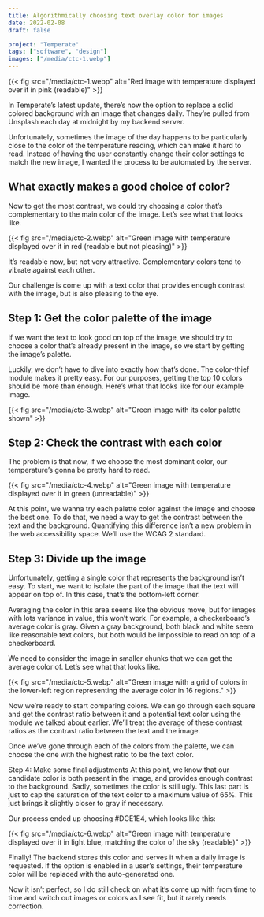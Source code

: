 ```yaml
---
title: Algorithmically choosing text overlay color for images
date: 2022-02-08
draft: false

project: "Temperate"
tags: ["software", "design"]
images: ["/media/ctc-1.webp"]
---
```


{{< fig src="/media/ctc-1.webp" alt="Red image with temperature displayed over it in pink (readable)" >}}

In Temperate’s latest update, there’s now the option to replace a solid colored background with an image that changes daily. They’re pulled from Unsplash each day at midnight by my backend server.

Unfortunately, sometimes the image of the day happens to be particularly close to the color of the temperature reading, which can make it hard to read. Instead of having the user constantly change their color settings to match the new image, I wanted the process to be automated by the server.

## What exactly makes a good choice of color?
Now to get the most contrast, we could try choosing a color that’s complementary to the main color of the image. Let’s see what that looks like.

{{< fig src="/media/ctc-2.webp" alt="Green image with temperature displayed over it in red (readable but not pleasing)" >}}

It’s readable now, but not very attractive. Complementary colors tend to vibrate against each other.

Our challenge is come up with a text color that provides enough contrast with the image, but is also pleasing to the eye.

## Step 1: Get the color palette of the image
If we want the text to look good on top of the image, we should try to choose a color that’s already present in the image, so we start by getting the image’s palette.

Luckily, we don’t have to dive into exactly how that’s done. The color-thief module makes it pretty easy. For our purposes, getting the top 10 colors should be more than enough. Here’s what that looks like for our example image.

{{< fig src="/media/ctc-3.webp" alt="Green image with its color palette shown" >}}

## Step 2: Check the contrast with each color
The problem is that now, if we choose the most dominant color, our temperature’s gonna be pretty hard to read.

{{< fig src="/media/ctc-4.webp" alt="Green image with temperature displayed over it in green (unreadable)" >}}

At this point, we wanna try each palette color against the image and choose the best one. To do that, we need a way to get the contrast between the text and the background. Quantifying this difference isn’t a new problem in the web accessibility space. We’ll use the WCAG 2 standard.

## Step 3: Divide up the image
Unfortunately, getting a single color that represents the background isn’t easy. To start, we want to isolate the part of the image that the text will appear on top of. In this case, that’s the bottom-left corner.

Averaging the color in this area seems like the obvious move, but for images with lots variance in value, this won’t work. For example, a checkerboard’s average color is gray. Given a gray background, both black and white seem like reasonable text colors, but both would be impossible to read on top of a checkerboard.

We need to consider the image in smaller chunks that we can get the average color of. Let’s see what that looks like.

{{< fig src="/media/ctc-5.webp" alt="Green image with a grid of colors in the lower-left region representing the average color in 16 regions." >}}

Now we’re ready to start comparing colors. We can go through each square and get the contrast ratio between it and a potential text color using the module we talked about earlier. We’ll treat the average of these contrast ratios as the contrast ratio between the text and the image.

Once we’ve gone through each of the colors from the palette, we can choose the one with the highest ratio to be the text color.

Step 4: Make some final adjustments
At this point, we know that our candidate color is both present in the image, and provides enough contrast to the background. Sadly, sometimes the color is still ugly. This last part is just to cap the saturation of the text color to a maximum value of 65%. This just brings it slightly closer to gray if necessary.

Our process ended up choosing #DCE1E4, which looks like this:

{{< fig src="/media/ctc-6.webp" alt="Green image with temperature displayed over it in light blue, matching the color of the sky (readable)" >}}

Finally! The backend stores this color and serves it when a daily image is requested. If the option is enabled in a user’s settings, their temperature color will be replaced with the auto-generated one.

Now it isn’t perfect, so I do still check on what it’s come up with from time to time and switch out images or colors as I see fit, but it rarely needs correction.
